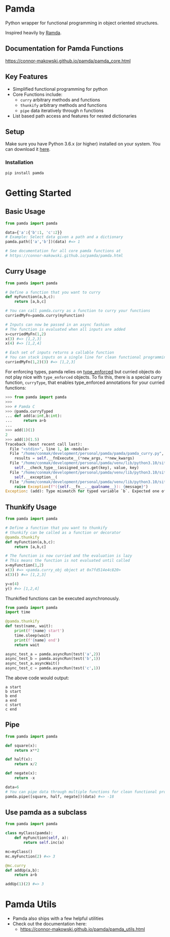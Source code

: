 Pamda
==========
Python wrapper for functional programming in object oriented structures.

Inspired heavily by [Ramda](https://ramdajs.com/docs/).


Documentation for Pamda Functions
--------
https://connor-makowski.github.io/pamda/pamda_core.html

Key Features
--------

- Simplified functional programming for python
- Core Functions include:
  - `curry` arbitrary methods and functions
  - `thunkify` arbitrary methods and functions
  - `pipe` data iteratively through n functions
- List based path access and features for nested dictionaries


Setup
----------

Make sure you have Python 3.6.x (or higher) installed on your system. You can download it [here](https://www.python.org/downloads/).

### Installation

```
pip install pamda
```

# Getting Started

## Basic Usage
```py
from pamda import pamda

data={'a':{'b':1, 'c':2}}
# Example: Select data given a path and a dictionary
pamda.path(['a','b'])(data) #=> 1

# See documentation for all core pamda functions at
# https://connor-makowski.github.io/pamda/pamda.html
```

## Curry Usage
```py
from pamda import pamda

# Define a function that you want to curry
def myFunction(a,b,c):
    return [a,b,c]

# You can call pamda.curry as a function to curry your functions
curriedMyFn=pamda.curry(myFunction)

# Inputs can now be passed in an async fashion
# The function is evaluated when all inputs are added
x=curriedMyFn(1,2)
x(3) #=> [1,2,3]
x(4) #=> [1,2,4]

# Each set of inputs returns a callable function
# You can stack inputs on a single line for clean functional programming
curriedMyFn(1,2)(3) #=> [1,2,3]
```

For enforcing types, pamda relies on [type_enforced](https://github.com/connor-makowski/type_enforced) but curried objects do not play nice with `type_enforced` objects. To fix this, there is a special curry function, `curryType`, that enables type_enforced annotations for your curried functions:

```py
>>> from pamda import pamda
>>>
>>> # Pamda C
>>> @pamda.curryTyped
... def add(a:int,b:int):
...     return a+b
...
>>> add(1)(1)
2
>>> add(1)(1.5)
Traceback (most recent call last):
  File "<stdin>", line 1, in <module>
  File "/home/conmak/development/personal/pamda/pamda/pamda_curry.py", line 43, in __call__
    results = self.__fnExecute__(*new_args, **new_kwargs)
  File "/home/conmak/development/personal/pamda/venv/lib/python3.10/site-packages/type_enforced/enforcer.py", line 85, in __call__
    self.__check_type__(assigned_vars.get(key), value, key)
  File "/home/conmak/development/personal/pamda/venv/lib/python3.10/site-packages/type_enforced/enforcer.py", line 107, in __check_type__
    self.__exception__(
  File "/home/conmak/development/personal/pamda/venv/lib/python3.10/site-packages/type_enforced/enforcer.py", line 34, in __exception__
    raise Exception(f"({self.__fn__.__qualname__}): {message}")
Exception: (add): Type mismatch for typed variable `b`. Expected one of the following `[<class 'int'>]` but got `<class 'float'>` instead.
```


## Thunkify Usage
```py
from pamda import pamda

# Define a function that you want to thunkify
# thunkify can be called as a function or decorator
@pamda.thunkify
def myFunction(a,b,c):
    return [a,b,c]

# The function is now curried and the evaluation is lazy
# This means the function is not evaluated until called
x=myFunction(1,2)
x(3) #=> <pamda.curry_obj object at 0x7fd514e4c820>
x(3)() #=> [1,2,3]

y=x(4)
y() #=> [1,2,4]
```

Thunkified functions can be executed asynchronously.

```py
from pamda import pamda
import time

@pamda.thunkify
def test(name, wait):
    print(f'{name} start')
    time.sleep(wait)
    print(f'{name} end')
    return wait

async_test_a = pamda.asyncRun(test('a',2))
async_test_b = pamda.asyncRun(test('b',1))
async_test_a.asyncWait()
async_test_c = pamda.asyncRun(test('c',1))
```

The above code would output:
```
a start
b start
b end
a end
c start
c end
```

## Pipe
```py
from pamda import pamda

def square(x):
    return x**2

def half(x):
    return x/2

def negate(x):
    return -x

data=6
# You can pipe data through multiple functions for clean functional programming
pamda.pipe([square, half, negate])(data) #=> -18
```

## Use pamda as a subclass
```py
from pamda import pamda

class myClass(pamda):
    def myFunction(self, a):
        return self.inc(a)

mc=myClass()
mc.myFunction(2) #=> 3

@mc.curry
def addUp(a,b):
    return a+b

addUp(1)(2) #=> 3
```

# Pamda Utils

- Pamda also ships with a few helpful utilities
- Check out the documentation here:
  - https://connor-makowski.github.io/pamda/pamda_utils.html
